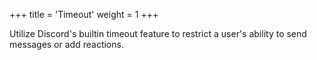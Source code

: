 +++
title = 'Timeout'
weight = 1
+++

Utilize Discord's builtin timeout feature to restrict a user's ability to send messages or add reactions.

<!--more-->
